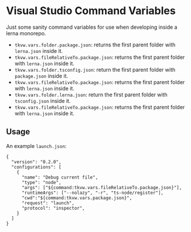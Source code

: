 # Visual Studio Command Variables

Just some sanity command variables for use when developing inside a lerna monorepo.

- `tkvw.vars.folder.package.json`: returns the first parent folder with `lerna.json` inside it.
- `tkvw.vars.fileRelativeTo.package.json`: returns the first parent folder with `lerna.json` inside it.
- `tkvw.vars.folder.tsconfig.json`: return the first parent folder with `package.json` inside it.
- `tkvw.vars.fileRelativeTo.package.json`: returns the first parent folder with `lerna.json` inside it.
- `tkvw.vars.folder.lerna.json`: return the first parent folder with `tsconfig.json` inside it.
- `tkvw.vars.fileRelativeTo.package.json`: returns the first parent folder with `lerna.json` inside it.


## Usage

An example `launch.json`:
```
{
  "version": "0.2.0",
  "configurations": [
    {
      "name": "Debug current file",
      "type": "node",
      "args": ["${command:tkvw.vars.fileRelativeTo.package.json}"],
      "runtimeArgs": ["--nolazy", "-r", "ts-node/register"],
      "cwd":"${command:tkvw.vars.package.json}",
      "request": "launch",
      "protocol": "inspector",
    }
  ]
}
```